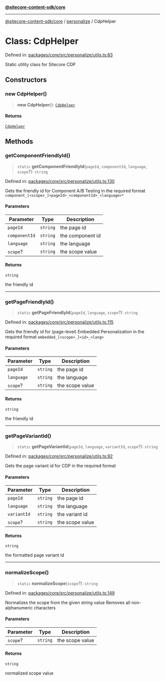 [**@sitecore-content-sdk/core**](../../README.md)

***

[@sitecore-content-sdk/core](../../README.md) / [personalize](../README.md) / CdpHelper

# Class: CdpHelper

Defined in: [packages/core/src/personalize/utils.ts:83](https://github.com/Sitecore/xmc-jss-dev/blob/b61df9eebcfba1bdf753510a061ce22b4c35f004/packages/core/src/personalize/utils.ts#L83)

Static utility class for Sitecore CDP

## Constructors

### new CdpHelper()

> **new CdpHelper**(): [`CdpHelper`](CdpHelper.md)

#### Returns

[`CdpHelper`](CdpHelper.md)

## Methods

### getComponentFriendlyId()

> `static` **getComponentFriendlyId**(`pageId`, `componentId`, `language`, `scope`?): `string`

Defined in: [packages/core/src/personalize/utils.ts:130](https://github.com/Sitecore/xmc-jss-dev/blob/b61df9eebcfba1bdf753510a061ce22b4c35f004/packages/core/src/personalize/utils.ts#L130)

Gets the friendly id for Component A/B Testing in the required format `component_[<scope>_]<pageId>_<componentId>_<language>*`

#### Parameters

| Parameter | Type | Description |
| ------ | ------ | ------ |
| `pageId` | `string` | the page id |
| `componentId` | `string` | the component id |
| `language` | `string` | the language |
| `scope`? | `string` | the scope value |

#### Returns

`string`

the friendly id

***

### getPageFriendlyId()

> `static` **getPageFriendlyId**(`pageId`, `language`, `scope`?): `string`

Defined in: [packages/core/src/personalize/utils.ts:115](https://github.com/Sitecore/xmc-jss-dev/blob/b61df9eebcfba1bdf753510a061ce22b4c35f004/packages/core/src/personalize/utils.ts#L115)

Gets the friendly id for (page-level) Embedded Personalization in the required format `embedded_[<scope>_]<id>_<lang>`

#### Parameters

| Parameter | Type | Description |
| ------ | ------ | ------ |
| `pageId` | `string` | the page id |
| `language` | `string` | the language |
| `scope`? | `string` | the scope value |

#### Returns

`string`

the friendly id

***

### getPageVariantId()

> `static` **getPageVariantId**(`pageId`, `language`, `variantId`, `scope`?): `string`

Defined in: [packages/core/src/personalize/utils.ts:92](https://github.com/Sitecore/xmc-jss-dev/blob/b61df9eebcfba1bdf753510a061ce22b4c35f004/packages/core/src/personalize/utils.ts#L92)

Gets the page variant id for CDP in the required format

#### Parameters

| Parameter | Type | Description |
| ------ | ------ | ------ |
| `pageId` | `string` | the page id |
| `language` | `string` | the language |
| `variantId` | `string` | the variant id |
| `scope`? | `string` | the scope value |

#### Returns

`string`

the formatted page variant id

***

### normalizeScope()

> `static` **normalizeScope**(`scope`?): `string`

Defined in: [packages/core/src/personalize/utils.ts:149](https://github.com/Sitecore/xmc-jss-dev/blob/b61df9eebcfba1bdf753510a061ce22b4c35f004/packages/core/src/personalize/utils.ts#L149)

Normalizes the scope from the given string value
Removes all non-alphanumeric characters

#### Parameters

| Parameter | Type | Description |
| ------ | ------ | ------ |
| `scope`? | `string` | the scope value |

#### Returns

`string`

normalized scope value
